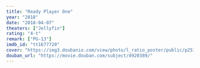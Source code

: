 ```yaml
---
title: "Ready Player One"
year: "2018"
date: "2018-04-07"
theaters: ["Jellyfin"]
rating: "4-t"
remark: ["PG-13"]
imdb_id: "tt1677720"
cover: "https://img3.doubanio.com/view/photo/l_ratio_poster/public/p2516578307.jpg"
douban_url: "https://movie.douban.com/subject/4920389/"
---
```

